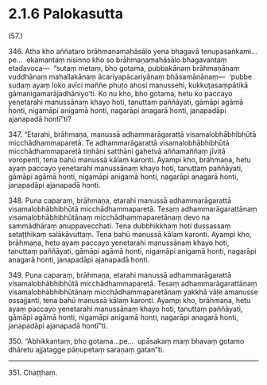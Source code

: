 

# 2.1.6 Palokasutta




(57.)

346\. Atha kho aññataro brāhmaṇamahāsālo yena bhagavā tenupasaṅkami…pe…  ekamantaṃ nisinno kho so brāhmaṇamahāsālo bhagavantaṃ etadavoca—  “sutaṃ metaṃ, bho gotama, pubbakānaṃ brāhmaṇānaṃ vuddhānaṃ mahallakānaṃ ācariyapācariyānaṃ bhāsamānānaṃ—  ‘pubbe sudaṃ ayaṃ loko avīci maññe phuṭo ahosi manussehi, kukkuṭasaṃpātikā gāmanigamarājadhāniyo’ti. Ko nu kho, bho gotama, hetu ko paccayo yenetarahi manussānaṃ khayo hoti, tanuttaṃ paññāyati, gāmāpi agāmā honti, nigamāpi anigamā honti, nagarāpi anagarā honti, janapadāpi ajanapadā hontī”ti?

347\. “Etarahi, brāhmaṇa, manussā adhammarāgarattā visamalobhābhibhūtā micchādhammaparetā. Te adhammarāgarattā visamalobhābhibhūtā micchādhammaparetā tiṇhāni satthāni gahetvā aññamaññaṃ jīvitā voropenti, tena bahū manussā kālaṃ karonti. Ayampi kho, brāhmaṇa, hetu ayaṃ paccayo yenetarahi manussānaṃ khayo hoti, tanuttaṃ paññāyati, gāmāpi agāmā honti, nigamāpi anigamā honti, nagarāpi anagarā honti, janapadāpi ajanapadā honti.

348\. Puna caparaṃ, brāhmaṇa, etarahi manussā adhammarāgarattā visamalobhābhibhūtā micchādhammaparetā. Tesaṃ adhammarāgarattānaṃ visamalobhābhibhūtānaṃ micchādhammaparetānaṃ devo na sammādhāraṃ anuppavecchati. Tena dubbhikkhaṃ hoti dussassaṃ setaṭṭhikaṃ salākāvuttaṃ. Tena bahū manussā kālaṃ karonti. Ayampi kho, brāhmaṇa, hetu ayaṃ paccayo yenetarahi manussānaṃ khayo hoti, tanuttaṃ paññāyati, gāmāpi agāmā honti, nigamāpi anigamā honti, nagarāpi anagarā honti, janapadāpi ajanapadā honti.

349\. Puna caparaṃ, brāhmaṇa, etarahi manussā adhammarāgarattā visamalobhābhibhūtā micchādhammaparetā. Tesaṃ adhammarāgarattānaṃ visamalobhābhibhūtānaṃ micchādhammaparetānaṃ yakkhā vāḷe amanusse ossajjanti, tena bahū manussā kālaṃ karonti. Ayampi kho, brāhmaṇa, hetu ayaṃ paccayo yenetarahi manussānaṃ khayo hoti, tanuttaṃ paññāyati, gāmāpi agāmā honti, nigamāpi anigamā honti, nagarāpi anagarā honti, janapadāpi ajanapadā hontī”ti.

350\. “Abhikkantaṃ, bho gotama…pe…  upāsakaṃ maṃ bhavaṃ gotamo dhāretu ajjatagge pāṇupetaṃ saraṇaṃ gatan”ti.

---

351\. Chaṭṭhaṃ.





